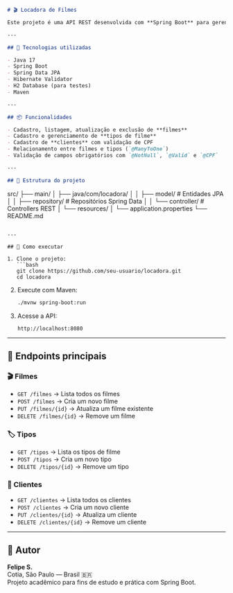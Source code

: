 ```markdown
# 🎬 Locadora de Filmes

Este projeto é uma API REST desenvolvida com **Spring Boot** para gerenciar uma locadora de filmes. Ele permite cadastrar filmes, tipos de filme (como ação, comédia, etc.), e clientes com CPF validado.

---

## 🚀 Tecnologias utilizadas

- Java 17
- Spring Boot
- Spring Data JPA
- Hibernate Validator
- H2 Database (para testes)
- Maven

---

## 📦 Funcionalidades

- Cadastro, listagem, atualização e exclusão de **filmes**
- Cadastro e gerenciamento de **tipos de filme**
- Cadastro de **clientes** com validação de CPF
- Relacionamento entre filmes e tipos (`@ManyToOne`)
- Validação de campos obrigatórios com `@NotNull`, `@Valid` e `@CPF`

---

## 📂 Estrutura do projeto

```
src/
├── main/
│   ├── java/com/locadora/
│   │   ├── model/        # Entidades JPA
│   │   ├── repository/   # Repositórios Spring Data
│   │   └── controller/   # Controllers REST
│   └── resources/
│       └── application.properties
└── README.md
```

---

## 🔧 Como executar

1. Clone o projeto:
   ```bash
   git clone https://github.com/seu-usuario/locadora.git
   cd locadora
   ```

2. Execute com Maven:
   ```bash
   ./mvnw spring-boot:run
   ```

3. Acesse a API:
   ```
   http://localhost:8080
   ```

---

## 📮 Endpoints principais

### 🎬 Filmes
- `GET /filmes` → Lista todos os filmes
- `POST /filmes` → Cria um novo filme
- `PUT /filmes/{id}` → Atualiza um filme existente
- `DELETE /filmes/{id}` → Remove um filme

### 🏷️ Tipos
- `GET /tipos` → Lista os tipos de filme
- `POST /tipos` → Cria um novo tipo
- `DELETE /tipos/{id}` → Remove um tipo

### 👤 Clientes
- `GET /clientes` → Lista todos os clientes
- `POST /clientes` → Cria um novo cliente
- `PUT /clientes/{id}` → Atualiza um cliente
- `DELETE /clientes/{id}` → Remove um cliente

---

## 👤 Autor

**Felipe S.**  
Cotia, São Paulo — Brasil 🇧🇷  
Projeto acadêmico para fins de estudo e prática com Spring Boot.
```
